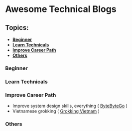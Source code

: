# Awesome Technical Blogs

## Topics:
- **[Beginner](#beginner)**
- **[Learn Technicals](#learn-technicals)**
- **[Improve Career Path](#improve-career-path)**
- **[Others](#others)**


### Beginner

### Learn Technicals

### Improve Career Path
- Improve system design skills, everything ( [ByteByteGo](https://blog.bytebytego.com/) )
- Vietnamese grokking ( [Grokking Vietnam](https://newsletter.grokking.org/) )

### Others
